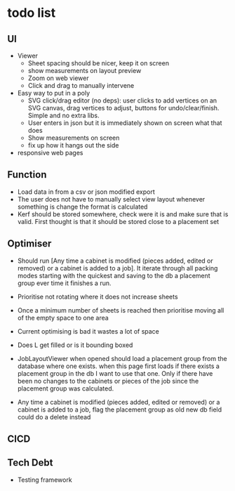 # todo list

## UI

- Viewer
  - Sheet spacing should be nicer, keep it on screen
  - show measurements on layout preview
  - Zoom on web viewer
  - Click and drag to manually intervene
- Easy way to put in a poly
  - SVG click/drag editor (no deps): user clicks to add vertices on an SVG canvas, drag vertices to adjust, buttons for undo/clear/finish. Simple and no extra libs.
  - User enters in json but it is immediately shown on screen what that does
  - Show measurements on screen
  - fix up how it hangs out the side
- responsive web pages

## Function

- Load data in from a csv or json modified export
- The user does not have to manually select view layout whenever something is change the format is calculated
- Kerf should be stored somewhere, check were it is and make sure that is valid. First thought is that it should be stored close to a placement set

## Optimiser

- Should run [Any time a cabinet is modified (pieces added, edited or removed) or a cabinet is added to a job]. It iterate through all packing modes starting with the quickest and saving to the db a placement group ever time it finishes a run.
- Prioritise not rotating where it does not increase sheets
- Once a minimum number of sheets is reached then prioritise moving all of the empty space to one area
- Current optimising is bad it wastes a lot of space

- Does L get filled or is it bounding boxed

- JobLayoutViewer when opened should load a placement group from the database where one exists.
when this page first loads if there exists a placement group in the db I want to use that one. Only if there have been no changes to the cabinets or pieces of the job since the placement group was calculated.
- Any time a cabinet is modified (pieces added, edited or removed) or a cabinet is added to a job, flag the placement group as old new db field
could do a delete instead

## CICD

## Tech Debt

- Testing framework
